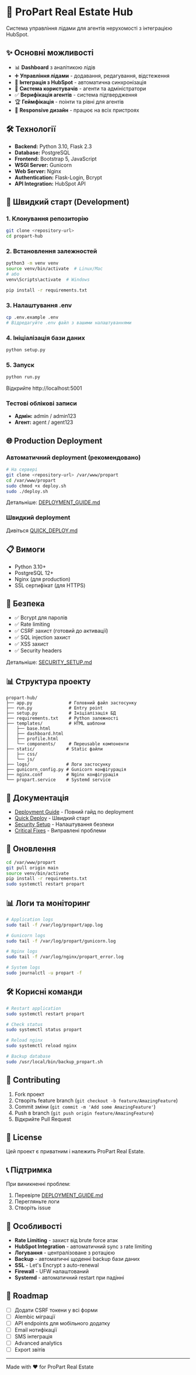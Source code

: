 # 🏢 ProPart Real Estate Hub

Система управління лідами для агентів нерухомості з інтеграцією HubSpot.

## ✨ Основні можливості

- 📊 **Dashboard** з аналітикою лідів
- ➕ **Управління лідами** - додавання, редагування, відстеження
- 🔄 **Інтеграція з HubSpot** - автоматична синхронізація
- 👤 **Система користувачів** - агенти та адміністратори
- ✅ **Верифікація агентів** - система підтвердження
- 🏆 **Геймфікація** - поінти та рівні для агентів
- 📱 **Responsive дизайн** - працює на всіх пристроях

## 🛠️ Технології

- **Backend:** Python 3.10, Flask 2.3
- **Database:** PostgreSQL
- **Frontend:** Bootstrap 5, JavaScript
- **WSGI Server:** Gunicorn
- **Web Server:** Nginx
- **Authentication:** Flask-Login, Bcrypt
- **API Integration:** HubSpot API

## 🚀 Швидкий старт (Development)

### 1. Клонування репозиторію
```bash
git clone <repository-url>
cd propart-hub
```

### 2. Встановлення залежностей
```bash
python3 -m venv venv
source venv/bin/activate  # Linux/Mac
# або
venv\Scripts\activate  # Windows

pip install -r requirements.txt
```

### 3. Налаштування .env
```bash
cp .env.example .env
# Відредагуйте .env файл з вашими налаштуваннями
```

### 4. Ініціалізація бази даних
```bash
python setup.py
```

### 5. Запуск
```bash
python run.py
```

Відкрийте http://localhost:5001

### Тестові облікові записи
- **Адмін:** admin / admin123
- **Агент:** agent / agent123

## 🌐 Production Deployment

### Автоматичний deployment (рекомендовано)
```bash
# На сервері
git clone <repository-url> /var/www/propart
cd /var/www/propart
sudo chmod +x deploy.sh
sudo ./deploy.sh
```

Детальніше: [DEPLOYMENT_GUIDE.md](DEPLOYMENT_GUIDE.md)

### Швидкий deployment
Дивіться [QUICK_DEPLOY.md](QUICK_DEPLOY.md)

## 📋 Вимоги

- Python 3.10+
- PostgreSQL 12+
- Nginx (для production)
- SSL сертифікат (для HTTPS)

## 🔐 Безпека

- ✅ Bcrypt для паролів
- ✅ Rate limiting
- ✅ CSRF захист (готовий до активації)
- ✅ SQL injection захист
- ✅ XSS захист
- ✅ Security headers

Детальніше: [SECURITY_SETUP.md](SECURITY_SETUP.md)

## 📊 Структура проекту

```
propart-hub/
├── app.py              # Головний файл застосунку
├── run.py              # Entry point
├── setup.py            # Ініціалізація БД
├── requirements.txt    # Python залежності
├── templates/          # HTML шаблони
│   ├── base.html
│   ├── dashboard.html
│   ├── profile.html
│   └── components/     # Переusable компоненти
├── static/            # Static файли
│   ├── css/
│   └── js/
├── logs/              # Логи застосунку
├── gunicorn_config.py # Gunicorn конфігурація
├── nginx.conf         # Nginx конфігурація
└── propart.service    # Systemd service

```

## 📝 Документація

- [Deployment Guide](DEPLOYMENT_GUIDE.md) - Повний гайд по deployment
- [Quick Deploy](QUICK_DEPLOY.md) - Швидкий старт
- [Security Setup](SECURITY_SETUP.md) - Налаштування безпеки
- [Critical Fixes](CRITICAL_FIXES_IMPLEMENTED.md) - Виправлені проблеми

## 🔄 Оновлення

```bash
cd /var/www/propart
git pull origin main
source venv/bin/activate
pip install -r requirements.txt
sudo systemctl restart propart
```

## 📊 Логи та моніторинг

```bash
# Application logs
sudo tail -f /var/log/propart/app.log

# Gunicorn logs
sudo tail -f /var/log/propart/gunicorn.log

# Nginx logs
sudo tail -f /var/log/nginx/propart_error.log

# System logs
sudo journalctl -u propart -f
```

## 🛠️ Корисні команди

```bash
# Restart application
sudo systemctl restart propart

# Check status
sudo systemctl status propart

# Reload nginx
sudo systemctl reload nginx

# Backup database
sudo /usr/local/bin/backup_propart.sh
```

## 🤝 Contributing

1. Fork проект
2. Створіть feature branch (`git checkout -b feature/AmazingFeature`)
3. Commit зміни (`git commit -m 'Add some AmazingFeature'`)
4. Push в branch (`git push origin feature/AmazingFeature`)
5. Відкрийте Pull Request

## 📄 License

Цей проект є приватним і належить ProPart Real Estate.

## 📞 Підтримка

При виникненні проблем:
1. Перевірте [DEPLOYMENT_GUIDE.md](DEPLOYMENT_GUIDE.md)
2. Перегляньте логи
3. Створіть issue

## 🎉 Особливості

- **Rate Limiting** - захист від brute force атак
- **HubSpot Integration** - автоматичний sync з rate limiting
- **Логування** - централізоване з ротацією
- **Backup** - автоматичні щоденні backup бази даних
- **SSL** - Let's Encrypt з auto-renewal
- **Firewall** - UFW налаштований
- **Systemd** - автоматичний restart при падінні

## 🚀 Roadmap

- [ ] Додати CSRF токени у всі форми
- [ ] Alembic міграції
- [ ] API endpoints для мобільного додатку
- [ ] Email нотифікації
- [ ] SMS інтеграція
- [ ] Advanced analytics
- [ ] Export звітів

---

Made with ❤️ for ProPart Real Estate
